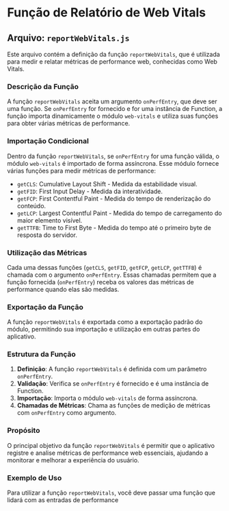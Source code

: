# Função de Relatório de Web Vitals

## Arquivo: `reportWebVitals.js`

Este arquivo contém a definição da função `reportWebVitals`, que é utilizada para medir e relatar métricas de performance web, conhecidas como Web Vitals.

### Descrição da Função

A função `reportWebVitals` aceita um argumento `onPerfEntry`, que deve ser uma função. Se `onPerfEntry` for fornecido e for uma instância de Function, a função importa dinamicamente o módulo `web-vitals` e utiliza suas funções para obter várias métricas de performance.

### Importação Condicional

Dentro da função `reportWebVitals`, se `onPerfEntry` for uma função válida, o módulo `web-vitals` é importado de forma assíncrona. Esse módulo fornece várias funções para medir métricas de performance:

- `getCLS`: Cumulative Layout Shift - Medida da estabilidade visual.
- `getFID`: First Input Delay - Medida da interatividade.
- `getFCP`: First Contentful Paint - Medida do tempo de renderização do conteúdo.
- `getLCP`: Largest Contentful Paint - Medida do tempo de carregamento do maior elemento visível.
- `getTTFB`: Time to First Byte - Medida do tempo até o primeiro byte de resposta do servidor.

### Utilização das Métricas

Cada uma dessas funções (`getCLS`, `getFID`, `getFCP`, `getLCP`, `getTTFB`) é chamada com o argumento `onPerfEntry`. Essas chamadas permitem que a função fornecida (`onPerfEntry`) receba os valores das métricas de performance quando elas são medidas.

### Exportação da Função

A função `reportWebVitals` é exportada como a exportação padrão do módulo, permitindo sua importação e utilização em outras partes do aplicativo.

### Estrutura da Função

1. **Definição**: A função `reportWebVitals` é definida com um parâmetro `onPerfEntry`.
2. **Validação**: Verifica se `onPerfEntry` é fornecido e é uma instância de Function.
3. **Importação**: Importa o módulo `web-vitals` de forma assíncrona.
4. **Chamadas de Métricas**: Chama as funções de medição de métricas com `onPerfEntry` como argumento.

### Propósito

O principal objetivo da função `reportWebVitals` é permitir que o aplicativo registre e analise métricas de performance web essenciais, ajudando a monitorar e melhorar a experiência do usuário.

### Exemplo de Uso

Para utilizar a função `reportWebVitals`, você deve passar uma função que lidará com as entradas de performance